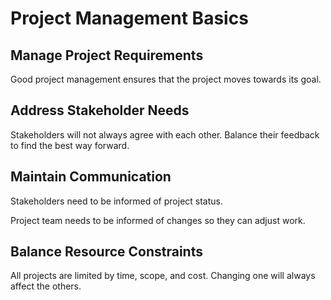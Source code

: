 # Project Management Basics

## Manage Project Requirements

Good project management ensures that the project moves towards its goal. 

## Address Stakeholder Needs

Stakeholders will not always agree with each other. Balance their feedback to find the best way forward.

## Maintain Communication

Stakeholders need to be informed of project status.

Project team needs to be informed of changes so they can adjust work.

## Balance Resource Constraints

All projects are limited by time, scope, and cost. Changing one will always affect the others.



